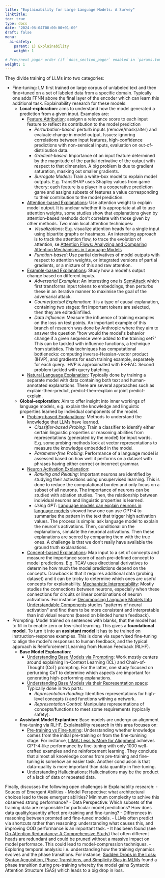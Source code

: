 ```yaml
---
title: "Explainability for Large Language Models: A Survey"
linktitle: 
toc: true
type: docs
date: "2024-06-04T00:00:00+01:00"
draft: false
menu:
  ai-safety:
    parent: 1) Explainability
    weight: 1

# Prev/next pager order (if `docs_section_pager` enabled in `params.toml`)
weight: 1
---
```

They divide training of LLMs into two categories:
  - Fine-tuning: LM first trained on large corpus of unlabeled text and then fine=tuned on a set of labeled data from a specific domain. Typically one adds FFNN above the final layer of the encoder which can learn this additional task. Explainability research for these models:
      - **Local-exploration**: aims to understand how the model generated a prediction from a given input. Examples are:
          - <u>Feature Attribution</u>: assignn a relevance score to each input feature to reflect its contribution to the model prediction
              - *Perturbation-based*: perturb inputs (remove/mask/alter) and evaluate change in model output. Issues: ignoring correlations between input features, high-confidence predictions with non-sensical inputs, evaluation on out-of-distribution data.
              - *Gradient-based*: Importance of an input feature determined by the magnitude of the partial derivative of the output with respect to that dimension. A big problem is due to gradient saturation, masking out smaller gradients.
              - *Surrogate Models*: Train a white-box model to explain model outputs. E.g. TransSHAP uses Shapley values from game theory: each feature is a player in a cooperative prediction game and assigns subsets of features a value corresponding to their contribution to the model prediction.
          - <u>Attention-based Explanations</u>: Use attention weight to explain model output. It is unclear whether it is appropriate at all to use attention weights, some studies show that explanations given by attention-based methods don't correlate with those given by other methods. Two main local attention techniques:
              - *Visualizations*:  E.g. visualize attention heads for a single input using bipartite graphs or heatmaps. An interesting approach is to track the attention flow, to trace the evolution of attention, se [Attention Flows: Analyzing and Comparing Attention Mechanisms in Language Models](https://arxiv.org/abs/2009.07053)
              - *Function-based*: Use partial derivatives of model outputs with respect to attention weights, or integrated versions of partial gradients, or a mixture of this and raw attention.
          - <u>Example-based Explanations</u>: Study how a model's output change based on different inputs.
              - *Adversarial Examples*: An interesting one is [SemAttack](https://aclanthology.org/2022.findings-naacl.14/) which first transforms input tokens to embeddings, then perturbs these in an iterative manner to maximise the goal of the adversarial attack.
              - *Counterfactual Explanation*: It is a type of causal explanation, containing two stages: firt important tokens are selected, then they are edited/infilled. 
              - *Data Influence*: Measure the influence of training examples on the loss on test points. An important example of this branch of research was done by Anthropic where they aim to answer the question "how would the model's behavior change if a given sequence were added to the training set?" This can be tackled with influence functions, a technique from statistics. This techniques has computational bottlenecks: computing inverse-Hessian-vector product (IHVP), and gradients for each training example, separately for each query. IHVP is approximated with EK-FAC. Second problem tackled with query batching.
          - <u>Natural Language Explanation</u>: Typically done by training a separate model with data containing both text and human-annotated explanations. There are several approaches  such as explain-then-predict, predict-then-explain or joint predict-explain.
      - **Global-exploration**: Aim to offer insight into inner workings of language models, e.g. explain the knowledge and linguistic properties learned by individual components of the model.
        - <u>Probing-based Explanations</u>: Methods to understand the knowledge that LLMs have learned.
            - *Classifier-based Probing*: Train a classifier to identify either certain linguistic properties or reasoning abilities from representations (generated by the model) for input words. E.g. some probing methods look at vector representations to measure the knowledge embedded in the model.
            - *Parameter-free Probing*: Performance of a language model is assessed based on how well it performs on a dataset with phrases having either correct or incorrect grammar.
        - <u>Neuron Activation Explanation</u>: 
            - *Ranking and Relating*: Important neurons are identified by studying their activations using unsupervised learning. This is done to reduce the computational burden and only focus on a subset of all neurons. The importance of neurons can be studied with ablation studies. Then, the relationship between individual neurons and linguistic properties is learned. 
            - *Using GPT*: [Language models can explain neurons in language models](https://openaipublic.blob.core.windows.net/neuron-explainer/paper/index.html) showed how one can use GPT-4 to summarise the pattern in the text that trigger high activation values. The process is simple: ask language model to explain the neuron's activations. Then, conditional on the explanations, simulate the neuronal activations. Then these explanations are scored by comparing them with the true ones. A challenge is that we don't really have available the ground truth explanations.
        - <u>Concept-based Explanations</u>: Map input to a set of concepts and measure the importance score of each pre-defined concept to model predictions. E.g. TCAV uses directional derivatives to determine how much the model predictions depend on the concepts. Drawback is that it requires additional data (probing dataset) and it can be tricky to determine which ones are useful concepts for explainability.
        <u>Mechanistic Interpretability</u>: Mostly studies the connections between neurons, especially when these connections for circuits or linear combinations of neuron activations. For instance [Decomposing Language Models Into Understandable Components](https://www.anthropic.com/news/decomposing-language-models-into-understandable-components) studies "patterns of neural activation" and find them to be more consistent and interpretable than individual neurons (based on blinded human feedback).
  - Prompting: Model trained on sentences with blanks, that the model has to fill in to enable zero or few-shot learning. This gives a **foundational model**. To turn it into an **assistant model** it has to be trained on instruction-response examples. This is done via supervised fine-tuning to align the model's responses to human feedback, and the typical approach is Reinforcement Learning from Human Feedback (RLHF).
      - **Base Model Explanation**: 
          - <u>Understanding Base Models via Prompting</u>: Work mostly centers around explaining In-Context Learning (ICL) and Chain-of-Thought (CoT) prompting. For the latter, one study focused on perturbing CoT to determine which aspects are important for generating high-performing explanations.
          - <u>Understanding Base Models via their Representation space</u>: Typically done in two parts:
              - *Representation Reading*: Identifies representations for high-level concepts () and functions withing a network.
              - *Representation Control*: Manipulate representations of concepts/functions to meet some requirements (typically safety).
      - **Assistant Model Explantion**: Base models are undergo an alignment fine-tuning via RLHF. Explainability research in this area focuses on: 
          - <u>Pre-training vs Fine-tuning</u>: Understanding whether knowledge comes from the initial pre-training or from the fine-tunining stage. For instance, [LIMA: Less Is More for Alignment](https://arxiv.org/abs/2305.11206) achieves GPT-4-like performance by fine-tuning with only 1000 well-crafted examples and no reinforcement learning. They conclude that almost all knowledge comes from pre-training and fine-tuning is somehow an easier task. Another conclusion is that data-quality is more important than data quantity in fine-tuning.
          - <u>Understanding Hallucinations</u>: Hallucinations may be the product of a lack of data or repeated data.
        
  Finally, discusses the following open challenges in Explainablity research:
      - Souces of Emergent Abilities
          - Model Perspective: what architectural choices lead to these emergent abilities? Minimum complexity to achive this observed strong performance?
          - Data Perspective: Which subsets of the training data are responsible for particular model predictions? How does data quality/quantity affect pre-training and fine-tuning?
      - Differences in reasoning between promted and fine-tuned models.
      - LLMs often predict via shortcuts rather than reasoning: understanding what causes this, and improving OOD performance is an important task.
      - It has been found (see [On Attention Redundancy: A Comprehensive Study](https://aclanthology.org/2021.naacl-main.72/)) that often different heads are redundant and could be pruned without a massive impact on model performace. This could lead to model-compression techniques.
      - Exploring temporal analysis: i.e. understanding how the training dynamics evolves and the phase transitions. For instance, [Sudden Drops in the Loss: Syntax Acquisition, Phase Transitions, and Simplicity Bias in MLMs](https://arxiv.org/abs/2309.07311v4) found a phase transition during pre-training whereby the model gains Syntactic Attention Structure (SAS) which leads to a big drop in loss.
        
